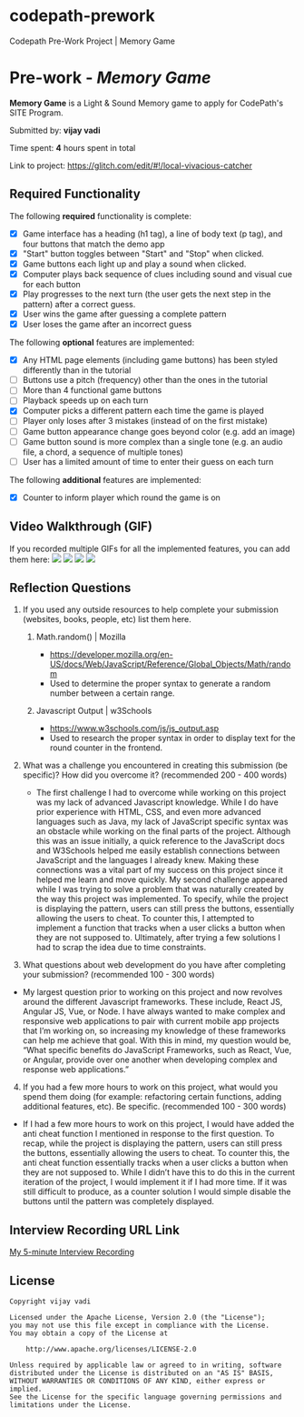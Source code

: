 # codepath-prework
Codepath Pre-Work Project | Memory Game

# Pre-work - *Memory Game*

**Memory Game** is a Light & Sound Memory game to apply for CodePath's SITE Program. 

Submitted by: **vijay vadi**

Time spent: **4** hours spent in total

Link to project: https://glitch.com/edit/#!/local-vivacious-catcher

## Required Functionality

The following **required** functionality is complete:

* [x] Game interface has a heading (h1 tag), a line of body text (p tag), and four buttons that match the demo app
* [x] "Start" button toggles between "Start" and "Stop" when clicked. 
* [x] Game buttons each light up and play a sound when clicked. 
* [x] Computer plays back sequence of clues including sound and visual cue for each button
* [x] Play progresses to the next turn (the user gets the next step in the pattern) after a correct guess. 
* [x] User wins the game after guessing a complete pattern
* [x] User loses the game after an incorrect guess

The following **optional** features are implemented:

* [x] Any HTML page elements (including game buttons) has been styled differently than in the tutorial
* [ ] Buttons use a pitch (frequency) other than the ones in the tutorial
* [ ] More than 4 functional game buttons
* [ ] Playback speeds up on each turn
* [x] Computer picks a different pattern each time the game is played
* [ ] Player only loses after 3 mistakes (instead of on the first mistake)
* [ ] Game button appearance change goes beyond color (e.g. add an image)
* [ ] Game button sound is more complex than a single tone (e.g. an audio file, a chord, a sequence of multiple tones)
* [ ] User has a limited amount of time to enter their guess on each turn

The following **additional** features are implemented:

- [x] Counter to inform player which round the game is on

## Video Walkthrough (GIF)

If you recorded multiple GIFs for all the implemented features, you can add them here:
![](gif1-link-here)
![](gif2-link-here)
![](gif3-link-here)
![](gif4-link-here)

## Reflection Questions
1. If you used any outside resources to help complete your submission (websites, books, people, etc) list them here. 
    1) Math.random() | Mozilla
       * https://developer.mozilla.org/en-US/docs/Web/JavaScript/Reference/Global_Objects/Math/random
       * Used to determine the proper syntax to generate a random number between a certain range.
       
    2) Javascript Output | w3Schools
       * https://www.w3schools.com/js/js_output.asp
       * Used to research the proper syntax in order to display text for the round counter in the frontend.

2. What was a challenge you encountered in creating this submission (be specific)? How did you overcome it? (recommended 200 - 400 words) 
    * The first challenge I had to overcome while working on this project was my lack of advanced Javascript knowledge. While I do have prior experience with HTML, CSS, and even more advanced languages such as Java, my lack of JavaScript specific syntax was an obstacle while working on the final parts of the project. Although this was an issue initially, a quick reference to the JavaScript docs and W3Schools helped me easily establish connections between JavaScript and the languages I already knew. Making these connections was a vital part of my success on this project since it helped me learn and move quickly. My second challenge appeared while I was trying to solve a problem that was naturally created by the way this project was implemented. To specify, while the project is displaying the pattern, users can still press the buttons, essentially allowing the users to cheat. To counter this, I attempted to implement a function that tracks when a user clicks a button when they are not supposed to. Ultimately, after trying a few solutions I had to scrap the idea due to time constraints.


3. What questions about web development do you have after completing your submission? (recommended 100 - 300 words) 
* My largest question prior to working on this project and now revolves around the different Javascript frameworks. These include, React JS, Angular JS, Vue, or Node. I have always wanted to make complex and responsive web applications to pair with current mobile app projects that I’m working on, so increasing my knowledge of these frameworks can help me achieve that goal. With this in mind, my question would be, “What specific benefits do JavaScript Frameworks, such as React, Vue, or Angular, provide over one another when developing complex and response web applications.”

4. If you had a few more hours to work on this project, what would you spend them doing (for example: refactoring certain functions, adding additional features, etc). Be specific. (recommended 100 - 300 words) 
* If I had a few more hours to work on this project, I would have added the anti cheat function I mentioned in response to the first question. To recap, while the project is displaying the pattern, users can still press the buttons, essentially allowing the users to cheat. To counter this, the anti cheat function essentially tracks when a user clicks a button when they are not supposed to. While I didn’t have this to do this in the current iteration of the project, I would implement it if I had more time. If it was still difficult to produce, as a counter solution I would simple disable the buttons until the pattern was completely displayed.



## Interview Recording URL Link

[My 5-minute Interview Recording](your-link-here)


## License

    Copyright vijay vadi

    Licensed under the Apache License, Version 2.0 (the "License");
    you may not use this file except in compliance with the License.
    You may obtain a copy of the License at

        http://www.apache.org/licenses/LICENSE-2.0

    Unless required by applicable law or agreed to in writing, software
    distributed under the License is distributed on an "AS IS" BASIS,
    WITHOUT WARRANTIES OR CONDITIONS OF ANY KIND, either express or implied.
    See the License for the specific language governing permissions and
    limitations under the License.

